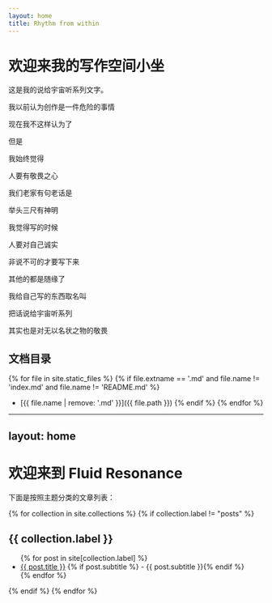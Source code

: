 ```yaml
---
layout: home
title: Rhythm from within
---
```

# 欢迎来我的写作空间小坐

这是我的说给宇宙听系列文字。

我以前认为创作是一件危险的事情  

现在我不这样认为了  

但是  

我始终觉得  

人要有敬畏之心  


我们老家有句老话是  

举头三尺有神明  


我觉得写的时候  

人要对自己诚实  

非说不可的才要写下来  

其他的都是随缘了  

我给自己写的东西取名叫  

把话说给宇宙听系列  

其实也是对无以名状之物的敬畏  


## 文档目录

{% for file in site.static_files %}
  {% if file.extname == '.md' and file.name != 'index.md' and file.name != 'README.md' %}
  - [{{ file.name | remove: '.md' }}]({{ file.path }})
  {% endif %}
{% endfor %}

---
layout: home
---

# 欢迎来到 Fluid Resonance

下面是按照主题分类的文章列表：

{% for collection in site.collections %}
  {% if collection.label != "posts" %}
    <h2>{{ collection.label }}</h2>
    <ul>
    {% for post in site[collection.label] %}
      <li>
        <a href="{{ post.url | relative_url }}">{{ post.title }}</a>
        {% if post.subtitle %} - {{ post.subtitle }}{% endif %}
      </li>
    {% endfor %}
    </ul>
  {% endif %}
{% endfor %}